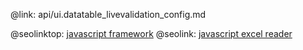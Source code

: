 @link: api/ui.datatable_livevalidation_config.md

@seolinktop: [javascript framework](https://webix.com)
@seolink: [javascript excel reader](https://webix.com/widget/excel_viewer/)